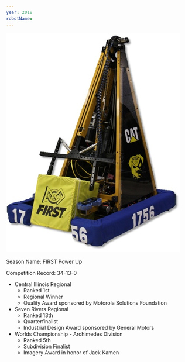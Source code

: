 ```yaml
---
year: 2018
robotName:
---
```


![2018 Robot](assets/img/general/2018_robot.jpg)

Season Name: FIRST Power Up

Competition Record: 34-13-0

* Central Illinois Regional
  * Ranked 1st
  * Regional Winner
  * Quality Award sponsored by Motorola Solutions Foundation
* Seven Rivers Regional
  * Ranked 13th
  * Quarterfinalist
  * Industrial Design Award sponsored by General Motors
* Worlds Championship - Archimedes Division
  * Ranked 5th
  * Subdivision Finalist
  * Imagery Award in honor of Jack Kamen
